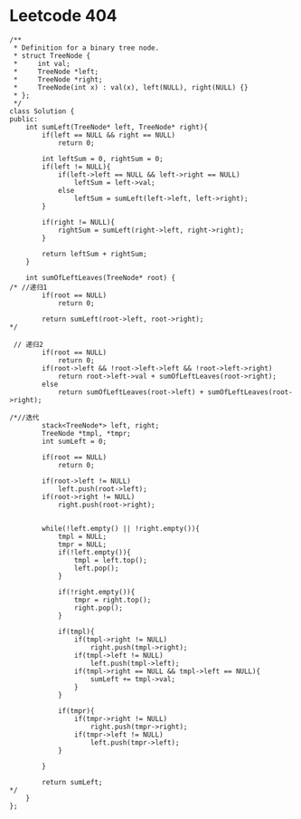 # Leetcode 404
    /**
     * Definition for a binary tree node.
     * struct TreeNode {
     *     int val;
     *     TreeNode *left;
     *     TreeNode *right;
     *     TreeNode(int x) : val(x), left(NULL), right(NULL) {}
     * };
     */
    class Solution {
    public:
        int sumLeft(TreeNode* left, TreeNode* right){
            if(left == NULL && right == NULL)
                return 0;

            int leftSum = 0, rightSum = 0;
            if(left != NULL){
                if(left->left == NULL && left->right == NULL)
                    leftSum = left->val;
                else
                    leftSum = sumLeft(left->left, left->right);
            }

            if(right != NULL){
                rightSum = sumLeft(right->left, right->right);
            }

            return leftSum + rightSum;
        }

        int sumOfLeftLeaves(TreeNode* root) {
    /* //递归1        
            if(root == NULL)
                return 0;

            return sumLeft(root->left, root->right);
    */

     // 递归2
            if(root == NULL)
                return 0;
            if(root->left && !root->left->left && !root->left->right)
                return root->left->val + sumOfLeftLeaves(root->right);
            else
                return sumOfLeftLeaves(root->left) + sumOfLeftLeaves(root->right);

    /*//迭代
            stack<TreeNode*> left, right;
            TreeNode *tmpl, *tmpr;
            int sumLeft = 0;

            if(root == NULL)
                return 0;

            if(root->left != NULL)
                left.push(root->left);
            if(root->right != NULL)
                right.push(root->right);


            while(!left.empty() || !right.empty()){
                tmpl = NULL;
                tmpr = NULL;
                if(!left.empty()){
                    tmpl = left.top();
                    left.pop();
                }

                if(!right.empty()){
                    tmpr = right.top();
                    right.pop();
                }

                if(tmpl){
                    if(tmpl->right != NULL)
                        right.push(tmpl->right);
                    if(tmpl->left != NULL)
                        left.push(tmpl->left);
                    if(tmpl->right == NULL && tmpl->left == NULL){
                        sumLeft += tmpl->val;
                    }
                }

                if(tmpr){
                    if(tmpr->right != NULL)
                        right.push(tmpr->right);
                    if(tmpr->left != NULL)
                        left.push(tmpr->left);
                }

            }

            return sumLeft;
    */
        }
    };
